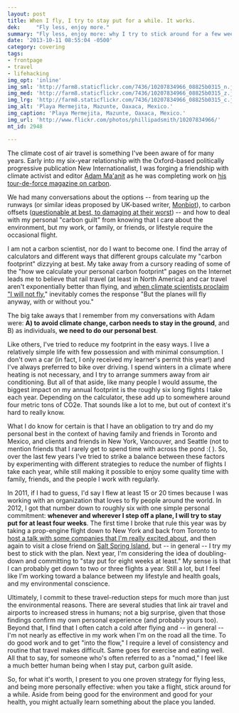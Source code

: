 ```yaml
---
layout: post
title: When I fly, I try to stay put for a while. It works.
dek:     "Fly less, enjoy more."
summary: "Fly less, enjoy more: why I try to stick around for a few weeks when I travel."        # 140 characters or less!
date: '2013-10-11 08:55:04 -0500'
category: covering
tags:
- frontpage
- travel
- lifehacking
img_opt: 'inline'
img_sml: 'http://farm8.staticflickr.com/7436/10207834966_08825b0315_n.jpg'
img_med: 'http://farm8.staticflickr.com/7436/10207834966_08825b0315_z.jpg'
img_lrg: 'http://farm8.staticflickr.com/7436/10207834966_08825b0315_c.jpg'
img_alt: 'Playa Mermejita, Mazunte, Oaxaca, Mexico.'
img_caption: 'Playa Mermejita, Mazunte, Oaxaca, Mexico.'
img_url: 'http://www.flickr.com/photos/phillipadsmith/10207834966/'
mt_id: 2948

---
```


The climate cost of air travel is something I've been aware of for many years. Early into my six-year relationship with the Oxford-based politically progressive publication New Internationalist, I was forging a friendship with climate activist and editor [Adam Ma'anit](http://adammaanit.com/) as he was completing work on [his tour-de-force magazine on carbon](http://newint.org/issues/2006/07/01/).

We had many conversations about the options -- from tearing up the runways (or similar ideas proposed by UK-based writer, [Monbiot](http://www.theguardian.com/environment/2006/sep/21/travelsenvironmentalimpact.ethicalliving)), to carbon offsets ([questionable at best, to damaging at their worst](http://newint.org/features/2006/07/01/carbon-cycle/)) -- and how to deal with my personal "carbon guilt" from knowing that I care about the environment, but my work, or family, or friends, or lifestyle require the occasional flight.

I am not a carbon scientist, nor do I want to become one. I find the array of calculators and different ways that different groups calculate my "carbon footprint" dizzying at best. My take away from a cursory reading of some of the "how we calculate your personal carbon footprint" pages on the Internet leads me to believe that rail travel (at least in North America) and car travel aren't exponentially better than flying, and [when climate scientists proclaim "I will not fly,](http://www.dailymail.co.uk/news/article-2436551/A-weatherman-breaks-tears-vows-NEVER-fly-grim-climate-change-report.html)" inevitably comes the response "But the planes will fly anyway, with or without you."

The big take aways that I remember from my conversations with Adam were: **A) to avoid climate change, carbon needs to stay in the ground**, and B) as individuals, **we need to do our personal best**.

Like others, I've tried to reduce my footprint in the easy ways. I live a relatively simple life with few possession and with minimal consumption. I don't own a car (in fact, I only received my learner's permit this year!) and I've always preferred to bike over driving. I spend winters in a climate where heating is not necessary, and I try to arrange summers away from air conditioning. But all of that aside, like many people I would assume, the biggest impact on my annual footprint is the roughly six long flights I take each year. Depending on the calculator, these add up to somewhere around four metric tons of CO2e. That sounds like a lot to me, but out of context it's hard to really know.

What I do know for certain is that I have an obligation to try and do my personal best in the context of having family and friends in Toronto and Mexico, and clients and friends in New York, Vancouver, and Seattle (not to mention friends that I rarely get to spend time with across the pond :( ). So, over the last few years I've tried to strike a balance between these factors by experimenting with different strategies to reduce the number of flights I take each year, while still making it possible to enjoy some quality time with family, friends, and the people I work with regularly.

In 2011, if I had to guess, I'd say I flew at least 15 or 20 times because I was working with an organization that loves to fly people around the world. In 2012, I got that number down to roughly six with one simple personal commitment: **whenever and wherever I step off a plane, I will try to stay put for at least four weeks**. The first time I  broke that rule this year was by taking a prop-engine flight down to New York and back from Toronto to [host a talk with some companies that I'm really excited about](http://blog.chartbeat.com/2013/06/03/beyond-the-click-getting-to-actual-engagement-the-video/), and then again to visit a close friend on [Salt Spring Island](https://en.wikipedia.org/wiki/Saltspring_Island), but -- in general -- I try my best to stick with the plan. Next year, I'm considering the idea of doubling-down and committing to "stay put for eight weeks at least." My sense is that I can probably get down to two or three flights a year. Still a lot, but I feel like I'm working toward a balance between my lifestyle and health goals, and my environmental conscience.

Ultimately, I commit to these travel-reduction steps for much more than just the environmental reasons. There are several studies that link air travel and airports to increased stress in humans; not a big surprise, given that those findings confirm my own personal experience (and probably yours too). Beyond that, I find that I often catch a cold after flying and -- in general -- I'm not nearly as effective in my work when I'm on the road all the time. To do good work and to get "into the flow," I require a level of consistency and routine that travel makes difficult. Same goes for exercise and eating well. All that to say, for someone who's often referred to as a "nomad," I feel like a much better human being when I stay put, carbon guilt aside.

So, for what it's worth, I present to you one proven strategy for flying less, and being more personally effective: when you take a flight, stick around for a while. Aside from being good for the environment and good for your health, you might actually learn something about the place you landed.


